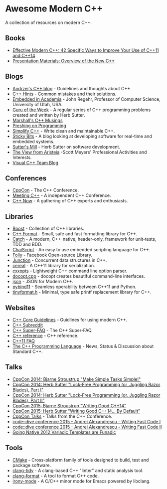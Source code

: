 # Awesome Modern C++

A collection of resources on modern C++.

## Books

* [Effective Modern C++: 42 Specific Ways to Improve Your Use of C++11 and C++14](http://www.amazon.com/dp/1491903996)
* [Presentation Materials: Overview of the New C++](http://www.artima.com/shop/overview_of_the_new_cpp)

## Blogs

* [Andrzej's C++ blog](https://akrzemi1.wordpress.com/) - Guidelines and thoughts about C++.
* [C++ Hints](http://cpphints.com/) - Common mistakes and their solutions.
* [Embedded in Academia](http://blog.regehr.org/) - John Regehr, Professor of Computer Science, University of Utah, USA.
* [Guru of the Week](http://www.gotw.ca/gotw/) - A regular series of C++ programming problems created and written by Herb Sutter.
* [Marshall's C++ Musings](https://cplusplusmusings.wordpress.com/)
* [Preshing on Programming](http://preshing.com/)
* [Simplify C++](http://arne-mertz.de/) - Write clean and maintainable C++.
* [Sticky Bits](https://blog.feabhas.com/) - A blog looking at developing software for real-time and embedded systems.
* [Sutter's Mill](http://herbsutter.com/) - Herb Sutter on software development.
* [The View from Aristeia](http://scottmeyers.blogspot.com/) -Scott Meyers' Professional Activities and Interests.
* [Visual C++ Team Blog](https://blogs.msdn.microsoft.com/vcblog/)

## Conferences

* [CppCon](http://cppcon.org/) - The C++ Conference.
* [Meeting C++](http://meetingcpp.com/) - A independent C++ Conference.
* [C++ Now](http://cppnow.org/) - A gathering of C++ experts and enthusiasts.

## Libraries

* [Boost](http://www.boost.org/) - Collection of C++ libraries.
* [C++ Format](https://github.com/cppformat/cppformat) - Small, safe and fast formatting library for C++.
* [Catch](https://github.com/philsquared/Catch) - A modern, C++-native, header-only, framework for unit-tests, TDD and BDD.
* [ChaiScript](http://chaiscript.com/) - An easy to use embedded scripting language for C++.
* [Folly](https://github.com/facebook/folly) - Facebook Open-source Library.
* [Junction](https://github.com/preshing/junction) - Concurrent data structures in C++.
* [cereal](https://github.com/USCiLab/cereal) - A C++11 library for serialization.
* [cxxopts](https://github.com/jarro2783/cxxopts) -  Lightweight C++ command line option parser.
* [docopt.cpp](https://github.com/docopt/docopt.cpp) - docopt creates beautiful command-line interfaces.
* [json](https://github.com/nlohmann/json) - JSON for Modern C++.
* [pybind11](https://github.com/pybind/pybind11) - Seamless operability between C++11 and Python.
* [tinyformat.h](https://github.com/c42f/tinyformat) - Minimal, type safe printf replacement library for C++.

## Websites

* [C++ Core Guidelines](https://github.com/isocpp/CppCoreGuidelines) - Guidlines for using modern C++.
* [C++ Subreddit](https://www.reddit.com/r/cpp)
* [C++ Super-FAQ](https://isocpp.org/faq) - The C++ Super-FAQ.
* [C++ reference](http://en.cppreference.com/w/) - C++ reference.
* [C++11 FAQ](http://www.stroustrup.com/C++11FAQ.html)
* [The C++ Programming Language](https://isocpp.org/) - News, Status & Discussion about Standard C++.

## Talks

* [CppCon 2014: Bjarne Stroustrup "Make Simple Tasks Simple!"](https://www.youtube.com/watch?v=nesCaocNjtQ)
* [CppCon 2014: Herb Sutter "Lock-Free Programming (or, Juggling Razor Blades), Part I"](https://www.youtube.com/watch?v=c1gO9aB9nbs)
* [CppCon 2014: Herb Sutter "Lock-Free Programming (or, Juggling Razor Blades), Part II"](https://www.youtube.com/watch?v=CmxkPChOcvw)
* [CppCon 2015: Bjarne Stroustrup "Writing Good C++14"](https://www.youtube.com/watch?v=1OEu9C51K2A)
* [CppCon 2015: Herb Sutter "Writing Good C++14... By Default"](https://www.youtube.com/watch?v=hEx5DNLWGgA)
* [CppCon Talks](https://www.youtube.com/user/CppCon/videos) - Talks from the C++ Conference.
* [code::dive conference 2015 - Andrei Alexandrescu - Writing Fast Code I](https://www.youtube.com/watch?v=vrfYLlR8X8k)
* [code::dive conference 2015 - Andrei Alexandrescu - Writing Fast Code II](https://www.youtube.com/watch?v=9tvbz8CSI8M)
* [Going Native 2012 Variadic Templates are Funadic](https://www.youtube.com/watch?v=_zgq6_zFNGY)

## Tools

* [CMake](https://cmake.org/) - Cross-platform family of tools designed to build, test and package software.
* [clang-tidy](http://clang.llvm.org/extra/clang-tidy/) - A clang-based C++ "linter" and static analysis tool.
* [clang-format](http://clang.llvm.org/docs/ClangFormat.html) - A tool to format C++ code.
* [irony-mode](https://github.com/Sarcasm/irony-mode) -  A C/C++ minor mode for Emacs powered by libclang.
